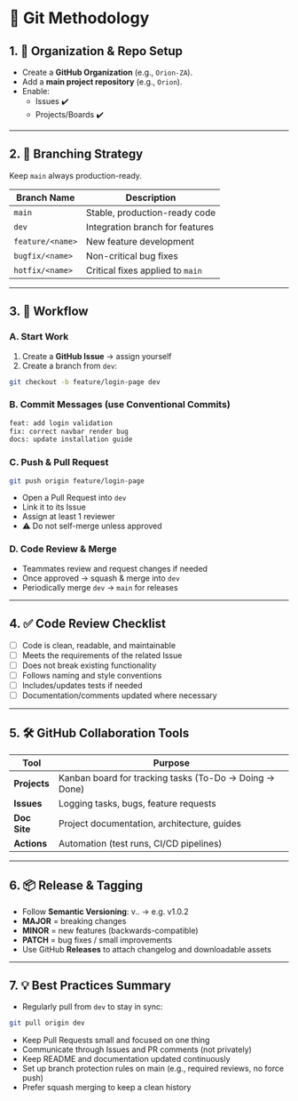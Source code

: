 # 🚀 Git Methodology

## 1. 📁 Organization & Repo Setup

- Create a **GitHub Organization** (e.g., `Orion-ZA`).
- Add a **main project repository** (e.g., `Orion`).
- Enable:
  - Issues ✔️
  - Projects/Boards ✔️

---

## 2. 🌿 Branching Strategy

Keep `main` always production-ready.

| Branch Name          | Description                          |
|----------------------|--------------------------------------|
| `main`               | Stable, production-ready code         |
| `dev`                | Integration branch for features       |
| `feature/<name>`     | New feature development               |
| `bugfix/<name>`      | Non-critical bug fixes                |
| `hotfix/<name>`      | Critical fixes applied to `main`      |

---

## 3. 🔁 Workflow

### A. Start Work
1. Create a **GitHub Issue** → assign yourself
2. Create a branch from `dev`:

```bash
git checkout -b feature/login-page dev
```

### B. Commit Messages (use Conventional Commits)
```bash
feat: add login validation
fix: correct navbar render bug
docs: update installation guide
```

### C. Push & Pull Request

```bash
git push origin feature/login-page
```
- Open a Pull Request into `dev`
- Link it to its Issue
- Assign at least 1 reviewer
- ⚠️ Do not self-merge unless approved

### D. Code Review & Merge

- Teammates review and request changes if needed
- Once approved → squash & merge into `dev`
- Periodically merge `dev` → `main` for releases

---

## 4. ✅ Code Review Checklist

- [ ] Code is clean, readable, and maintainable
- [ ] Meets the requirements of the related Issue
- [ ] Does not break existing functionality
- [ ] Follows naming and style conventions
- [ ] Includes/updates tests if needed
- [ ] Documentation/comments updated where necessary

---

## 5. 🛠 GitHub Collaboration Tools

| Tool         | Purpose                                                |
|--------------|--------------------------------------------------------|
| **Projects** | Kanban board for tracking tasks (To-Do → Doing → Done) |
| **Issues**   | Logging tasks, bugs, feature requests                  |
| **Doc Site** | Project documentation, architecture, guides            |
| **Actions**  | Automation (test runs, CI/CD pipelines)                |

---

## 6. 📦 Release & Tagging

- Follow **Semantic Versioning**:
  v<MAJOR>.<MINOR>.<PATCH> → e.g. v1.0.2
- **MAJOR** = breaking changes
- **MINOR** = new features (backwards-compatible)
- **PATCH** = bug fixes / small improvements
- Use GitHub **Releases** to attach changelog and downloadable assets

---

## 7. 💡 Best Practices Summary

- Regularly pull from `dev` to stay in sync:
```bash
git pull origin dev
```
- Keep Pull Requests small and focused on one thing
- Communicate through Issues and PR comments (not privately)
- Keep README and documentation updated continuously
- Set up branch protection rules on main (e.g., required reviews, no force push)
- Prefer squash merging to keep a clean history
